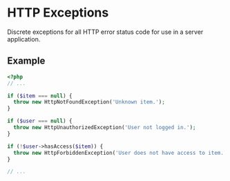 # HTTP Exceptions

Discrete exceptions for all HTTP error status code for use in a server application.

## Example

```php
<?php
// ...

if ($item === null) {
  throw new HttpNotFoundException('Unknown item.');
}

if ($user === null) {
  throw new HttpUnauthorizedException('User not logged in.');
}

if (!$user->hasAccess($item)) {
  throw new HttpForbiddenException('User does not have access to item.');
}

// ...
```
